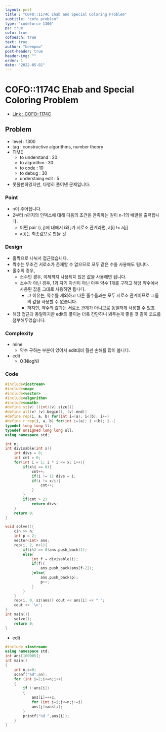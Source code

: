 ```yaml
---
layout: post
title : "COFO::1174C Ehab and Special Coloring Problem"
subtitle: "cofo problem"
type: "codeforce 1300"
ps: true
cofo: true
cofoeach: true
text: true
author: "beenpow"
post-header: true
header-img: ""
order: 1
date: "2022-05-02"
---
```

# COFO::1174C Ehab and Special Coloring Problem
- [Link : COFO::1174C](https://codeforces.com/problemset/problem/1174/C)


## Problem 

- level : 1300
- tag : constructive algorithms, number theory
- TIME
  - to understand    : 20
  - to algorithm     : 30
  - to code          : 10
  - to debug         : 30
  - understaing edit : 5
- 못풀뻔하였지만, 다행히 풀어낸 문제입니다.

### Point
- n이 주어집니다.
- 2부터 n까지의 인덱스에 대해 다음의 조건을 만족하는 길이 n-1의 배열을 출력합니다.
  - 어떤 pair (i, j)에 대해서 i와 j가 서로소 관계라면, a[i] != a[j]
  - a[i]는 최솟값으로 만들 것

### Design
- 홀짝으로 나눠서 접근했습니다.
- 짝수는 무조건 서로소가 존재할 수 없으므로 모두 같은 수를 사용해도 됩니다.
- 홀수의 경우,
  - 소수인 경우, 이제까지 사용되지 않은 값을 사용해면 됩니다.
  - 소수가 아닌 경우, 1과 자기 자신이 아닌 아무 약수 1개를 구하고 해당 약수에서 사용된 값을 그대로 사용하면 됩니다.
    - 그 이유는, 약수를 제외하고 다른 홀수들과는 모두 서로소 관계이므로 그들의 값을 사용할 수 없습니다.
    - 하지만, 약수의 값과는 서로소 관계가 아니므로 동일하게 사용할 수 있죠
- 해당 접근과 동일하지만 edit의 풀이는 더욱 간단하니 봐두는게 좋을 것 같아 코드를 첨부해두었습니다.

### Complexity
- mine
  - 약수 구하는 부분이 있어서 edit대비 훨씬 손해를 많이 봅니다.
- edit
  - O(NlogN)

### Code

```cpp
#include<iostream>
#include<map>
#include<vector>
#include<algorithm>
#include<cmath>
#define sz(v) ((int)(v).size())
#define all(v) (v).begin(), (v).end()
#define rep(i, a, b) for(int i=(a); i<(b); i++)
#define r_rep(i, a, b) for(int i=(a); i >(b); i--)
typedef long long ll;
typedef unsigned long long ull;
using namespace std;

int n;
int divisable(int x){
    int divs = 0;
    int cnt = 0;
    for(int i = 1; i * i <= x; i++){
        if(x%i == 0){
            cnt++;
            if(i != 1) divs = i;
            if(i != x/i){
                cnt++;
            }
        }
        if(cnt > 2)
            return divs;
    }
    return 0;
}

void solve(){
    cin >> n;
    int p = 2;
    vector<int> ans;
    rep(i, 2, n+1){
        if(i%2 == 0)ans.push_back(1);
        else{
            int f = divisable(i);
            if(f){
                ans.push_back(ans[f-2]);
            }else{
                ans.push_back(p);
                p++;
            }
        }
    }
    rep(i, 0, sz(ans)) cout << ans[i] << " ";
    cout << '\n';
}
int main(){
    solve();
    return 0;
}

```

- edit

```cpp
#include <iostream>
using namespace std;
int ans[100005];
int main()
{
    int n,c=0;
    scanf("%d",&n);
    for (int i=2;i<=n;i++)
    {
        if (!ans[i])
        {
            ans[i]=++c;
            for (int j=i;j<=n;j+=i)
            ans[j]=ans[i];
        }
        printf("%d ",ans[i]);
    }
}
```
